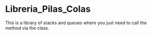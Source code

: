 # Libreria_Pilas_Colas
This is a library of stacks and queues where you just need to call the method via the class.
